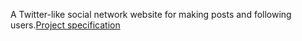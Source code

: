 A Twitter-like social network website for making posts and following users.[Project specification](https://cs50.harvard.edu/web/2020/projects/4/network/)
